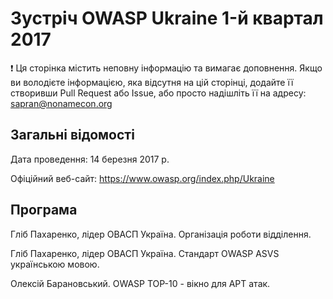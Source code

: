 # Зустріч OWASP Ukraine 1-й квартал 2017

:exclamation: Ця сторінка містить неповну інформацію та вимагає доповнення. Якщо ви володієте інформацією, яка відсутня на цій сторінці, додайте її створивши Pull Request або Issue, або просто надішліть її на адресу: sapran@nonamecon.org

## Загальні відомості

Дата проведення: 14 березня 2017 р.

Офіційний веб-сайт: https://www.owasp.org/index.php/Ukraine

## Програма

Гліб Пахаренко, лідер ОВАСП Україна. Організація роботи відділення. 

Гліб Пахаренко, лідер ОВАСП Україна. Стандарт OWASP ASVS українською мовою.

Олексій Барановський. OWASP TOP-10 - вікно для APT атак.
